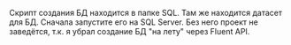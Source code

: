 Скрипт создания БД находится в папке SQL. Там же находится датасет для БД.
Сначала запустите его на SQL Server.
Без него проект не заведётся, т.к. я убрал создание БД "на лету" через Fluent API.
